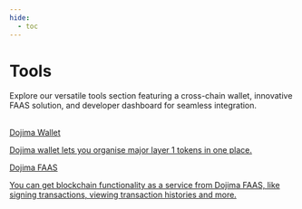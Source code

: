 ```yaml
---
hide:
  - toc
---
```


<style>
   .git-revision-date-localized-plugin, .md-source-file, .md-content__button.md-icon {
      display: none;
   }
</style>

<div class="section-wrapper product-section-head">
   <!-- <div class="hero-image"><img src="../img/tools-1.png" loading="lazy" class="hero-image" style="width: 40%; float: right;"></div> -->
   <div class="hero-left">
      <h1 class="hero-heading">Tools</h1>
      <p class="hero-subtext">Explore our versatile tools section featuring a cross-chain wallet, innovative FAAS solution, and developer dashboard for seamless integration.</p>
   </div>
   </br>
</div>

<div class="grid-container">
   <div class="grid-item">
      <a href="wallet">
         <div class="product-list-item-header">
            <div class="feature-card-heading">Dojima Wallet</div>
         </div>
         <p class="feature-paragraph">Dojima wallet lets you organise major layer 1 tokens in one place.</p>
      </a>
   </div>
   <div class="grid-item">
      <a href="dojima-faas">
         <div class="product-list-item-header">
            <div class="feature-card-heading">Dojima FAAS</div>
         </div>
         <p class="feature-paragraph">You can get blockchain functionality as a service from Dojima FAAS, like signing transactions, viewing transaction histories and more.</p>
      </a>
   </div>
</div>
</div>
